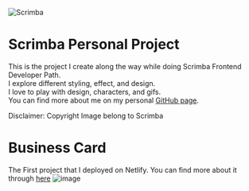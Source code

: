 ![Scrimba](https://user-images.githubusercontent.com/80773310/196091214-0dd85855-61f1-4234-af88-1c1044f58470.gif)

# Scrimba Personal Project
This is the project I create along the way while doing Scrimba Frontend Developer Path. <br>
I explore different styling, effect, and design.<br>
I love to play with design, characters, and gifs. <br>
You can find more about me on my personal [GitHub page](https://github.com/DHCJS).

Disclaimer: Copyright Image belong to Scrimba

# Business Card 
The First project that I deployed on Netlify. You can find more about it through [here](https://github.com/DHCJS/business-card)
![image](https://user-images.githubusercontent.com/80773310/196160650-f3d7a612-a582-4616-91b9-155b1e2a8d29.png)
